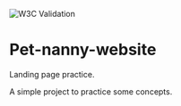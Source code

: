 ![W3C Validation](https://img.shields.io/w3c-validation/html?targetUrl=https%3A%2F%2Fraw.githubusercontent.com%2Fednanf%2Fhtml5css3%2Fmain%2Findex.html)
# Pet-nanny-website
Landing page practice.

A simple project to practice some concepts.
